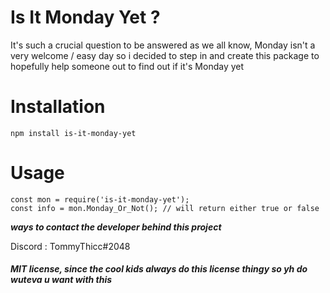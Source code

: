 # Is It Monday Yet ?

It's such a crucial question to be answered as we all know, Monday isn't a very welcome / easy day so i decided to step in and create this package to hopefully help someone out to find out if it's Monday yet

# Installation

`npm install is-it-monday-yet`

# Usage

```
const mon = require('is-it-monday-yet');
const info = mon.Monday_Or_Not(); // will return either true or false
```

***ways to contact the developer behind this project***


Discord : TommyThicc#2048 


#### *MIT license, since the cool kids always do this license thingy so yh do wuteva u want with this*